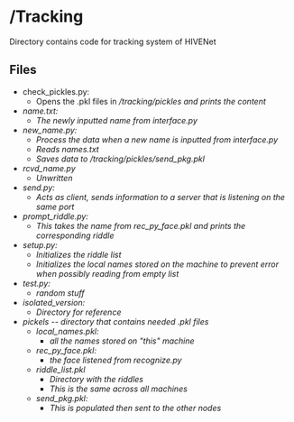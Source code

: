 # /Tracking

Directory contains code for tracking system of HIVENet

## Files
- check_pickles.py: 
   - Opens the .pkl files in <em>/tracking/pickles<em> and prints the content
- name.txt: 
   - The newly inputted name from interface.py
- new_name.py:
   - Process the data when a new name is inputted from interface.py
   - Reads names.txt
   - Saves data to <em> /tracking/pickles/send_pkg.pkl <em>
- rcvd_name.py
   - Unwritten
- send.py:
   - Acts as client, sends information to a server that is listening on the same port
- prompt_riddle.py:
   - This takes the name from rec_py_face.pkl and prints the corresponding riddle
- setup.py:
   - Initializes the riddle list
   - Initializes the local names stored on the machine to prevent error when possibly reading from empty list
- test.py:
   - random stuff
- isolated_version:
   - Directory for reference
- pickels -- directory that contains needed .pkl files
   - local_names.pkl:
      - all the names stored on "this" machine
   - rec_py_face.pkl:
      - the face listened from recognize.py
   - riddle_list.pkl
      - Directory with the riddles
      - This is the same across all machines
   - send_pkg.pkl:
      - This is populated then sent to the other nodes